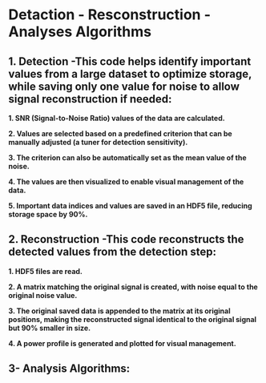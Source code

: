 # Detaction - Resconstruction - Analyses Algorithms
## 1. Detection -This code helps identify important values from a large dataset to optimize storage, while saving only one value for noise to allow signal reconstruction if needed:

  **1. SNR (Signal-to-Noise Ratio) values of the data are calculated.**

  **2. Values are selected based on a predefined criterion that can be manually adjusted (a tuner for detection sensitivity).**

  **3. The criterion can also be automatically set as the mean value of the noise.**

  **4. The values are then visualized to enable visual management of the data.**

  **5. Important data indices and values are saved in an HDF5 file, reducing storage space by 90%.**

## 2. Reconstruction -This code reconstructs the detected values from the detection step:

 **1. HDF5 files are read.**

 **2. A matrix matching the original signal is created, with noise equal to the original noise value.**

 **3. The original saved data is appended to the matrix at its original positions, making the reconstructed signal identical to the original signal but 90% smaller in size.**

 **4. A power profile is generated and plotted for visual management.**

## 3- Analysis Algorithms:
